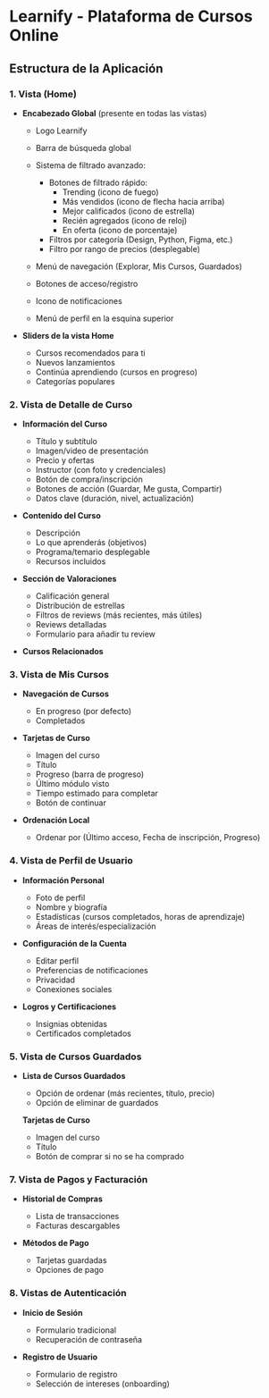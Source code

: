 # Learnify - Plataforma de Cursos Online

## Estructura de la Aplicación

### 1. Vista (Home)
- **Encabezado Global** (presente en todas las vistas)
  - Logo Learnify
  - Barra de búsqueda global
  - Sistema de filtrado avanzado:
    - Botones de filtrado rápido:
      - Trending (icono de fuego)
      - Más vendidos (icono de flecha hacia arriba)
      - Mejor calificados (icono de estrella)
      - Recién agregados (icono de reloj)
      - En oferta (icono de porcentaje)
    - Filtros por categoría (Design, Python, Figma, etc.)
    - Filtro por rango de precios (desplegable)
      
  - Menú de navegación (Explorar, Mis Cursos, Guardados)
  - Botones de acceso/registro
  - Icono de notificaciones
  - Menú de perfil en la esquina superior

- **Sliders de la vista Home**
  - Cursos recomendados para ti
  - Nuevos lanzamientos
  - Continúa aprendiendo (cursos en progreso)
  - Categorías populares

### 2. Vista de Detalle de Curso
- **Información del Curso**
  - Título y subtítulo
  - Imagen/video de presentación
  - Precio y ofertas
  - Instructor (con foto y credenciales)
  - Botón de compra/inscripción
  - Botones de acción (Guardar, Me gusta, Compartir)
  - Datos clave (duración, nivel, actualización)
  
- **Contenido del Curso**
  - Descripción
  - Lo que aprenderás (objetivos)
  - Programa/temario desplegable
  - Recursos incluidos
  
- **Sección de Valoraciones**
  - Calificación general
  - Distribución de estrellas
  - Filtros de reviews (más recientes, más útiles)
  - Reviews detalladas
  - Formulario para añadir tu review

- **Cursos Relacionados**

### 3. Vista de Mis Cursos
- **Navegación de Cursos**
  - En progreso (por defecto)
  - Completados
  
- **Tarjetas de Curso**
  - Imagen del curso
  - Título
  - Progreso (barra de progreso)
  - Último módulo visto
  - Tiempo estimado para completar
  - Botón de continuar

- **Ordenación Local**
  - Ordenar por (Último acceso, Fecha de inscripción, Progreso)

### 4. Vista de Perfil de Usuario
- **Información Personal**
  - Foto de perfil
  - Nombre y biografía
  - Estadísticas (cursos completados, horas de aprendizaje)
  - Áreas de interés/especialización
  
- **Configuración de la Cuenta**
  - Editar perfil
  - Preferencias de notificaciones
  - Privacidad
  - Conexiones sociales
  
- **Logros y Certificaciones**
  - Insignias obtenidas
  - Certificados completados

### 5. Vista de Cursos Guardados
- **Lista de Cursos Guardados**
  - Opción de ordenar (más recientes, título, precio)
  - Opción de eliminar de guardados

  **Tarjetas de Curso**
  - Imagen del curso
  - Título
  - Botón de comprar si no se ha comprado

### 7. Vista de Pagos y Facturación
- **Historial de Compras**
  - Lista de transacciones
  - Facturas descargables
  
- **Métodos de Pago**
  - Tarjetas guardadas
  - Opciones de pago

### 8. Vistas de Autenticación
- **Inicio de Sesión**
  - Formulario tradicional
  - Recuperación de contraseña
  
- **Registro de Usuario**
  - Formulario de registro
  - Selección de intereses (onboarding)
